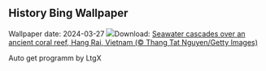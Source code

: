 ## History Bing Wallpaper
Wallpaper date: 2024-03-27
![](https://www.bing.com/th?id=OHR.HangRaiVietnam_EN-US2418713642_UHD.jpg&w=1000)Download: [Seawater cascades over an ancient coral reef, Hang Rai, Vietnam (© Thang Tat Nguyen/Getty Images)](https://www.bing.com/th?id=OHR.HangRaiVietnam_EN-US2418713642_UHD.jpg)

Auto get programm by LtgX
